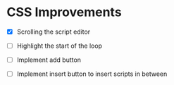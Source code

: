 <script>
import { openBrowser, openComponent } from "doc/PX2018/project_2/utils.js"
</script>
<link rel="stylesheet" type="text/css" href="doc/PX2018/project_2/utils.css">

# CSS Improvements

- [x] Scrolling the script editor
- [ ] Highlight the start of the loop
- [ ] Implement add button
- [ ] Implement insert button to insert scripts in between

